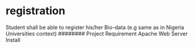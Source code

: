 # registration
Student shall be able to register his/her Bio-data (e.g same as in Nigeria Universities context)
######## Project Requirement
Apache Web Server Install
